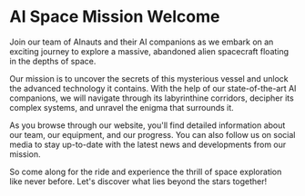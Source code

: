 <!--
Write me markdown content of website with wallpaper:

"A team of AInauts and their AI companions exploring a massive, abandoned alien spacecraft floating in the depths of space."

The header of the page should not be copy of the text but rather a real content of the website which is using this wallpaper.
-->

<!--font:Poppins-->

# AI Space Mission Welcome

Join our team of AInauts and their AI companions as we embark on an exciting journey to explore a massive, abandoned alien spacecraft floating in the depths of space. 

Our mission is to uncover the secrets of this mysterious vessel and unlock the advanced technology it contains. With the help of our state-of-the-art AI companions, we will navigate through its labyrinthine corridors, decipher its complex systems, and unravel the enigma that surrounds it.

As you browse through our website, you'll find detailed information about our team, our equipment, and our progress. You can also follow us on social media to stay up-to-date with the latest news and developments from our mission.

So come along for the ride and experience the thrill of space exploration like never before. Let's discover what lies beyond the stars together!
